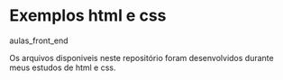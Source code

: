 # Exemplos html e css

aulas_front_end

Os arquivos disponiveis neste repositório foram desenvolvidos durante meus estudos de html e css.

